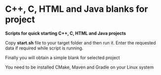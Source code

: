 # C++, C, HTML and Java blanks for project
<b>Scripts for quick starting C++, C, HTML and Java projects</b>
<p>Copy <b>start.sh</b> file to your target folder and then run it. Enter the requested data if required while script is running.</p>
<p>Finally you will obtain a simple blank for selected project</p>
<p>You need to be installed CMake, Maven and Gradle on your Linux system</p>

